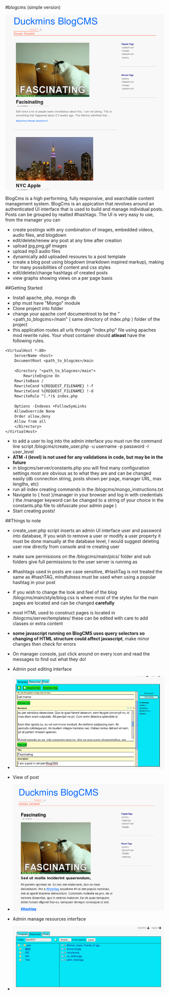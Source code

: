 #blogcms (simple version)

![home page shot](tmp_pics/blog_screenshot.png)

BlogCms is a high performing, fully responsive, and searchable content management system.
BlogCms is an appication that revolves around an authenticated UI interface that is used to build and manage individual posts. Posts can be grouped by realted #hashtags.  The UI is very easy to use, from the manager you can 
- create postings with any combination of images, embedded videos, audio files, and blogdown
- edit/delete/renew any post at any time after creation
- upload jpg,png,gif images
- upload mp3 audio files
- dynamically add uploaded resoures to a post template
- create a blog post using blogdown (markdown inspired markup), making for many possibilities of content and css styles
- edit/delete/change hashtags of created posts
- view graphs showing views on a per page basis

##Getting Started
- Install apache, php, mongo db
- php must have "Mongo" module
- Clone project into folder
- change your apache conf documentroot to be the "<path_to_blogcms>/main" ( same directory of index.php ) folder of the project 
- this application routes all urls through "index.php" file using apaches mod rewrite rules. Your vhost container should **atleast** have the following rules. 
``` 
<VirtualHost *:80>
    ServerName <host>
    DocumentRoot <path_to_blogcms>/main
		
    <Directory "<path_to_blogcms>/main">
        RewriteEngine On
	RewriteBase /
	RewriteCond %{REQUEST_FILENAME} !-f
	RewriteCond %{REQUEST_FILENAME} !-d
	RewriteRule ^(.*)$ index.php
			   
	Options -Indexes +FollowSymLinks
	AllowOverride None
	Order allow,deny
	Allow from all
    </Directory>
</VirtualHost>
```
- to add a user to log into the admin interface you must run the command line script /blogcms/create_user.php -u username -p password -l user_level
- **ATM -l (level) is not used for any validations in code,  but may be in the future** 
- in blogcms/server/constants.php you will find many configuration settings most are obvious as to what they are and can be changed easily (db connection string, posts shown per page, manager URL, max lengths, etc)
- run all index creating commands in the /blogcms/mongo_instructions.txt
- Navigate to { host }/manager in your browser and log in with credentials ( the /manager keyword can be changed to a string of your choice in the constants.php file to obfuscate your admin page )
- Start creating posts!  

##Things to note
- create_user.php script inserts an admin UI interface user and password into database,  If you wish to remove a user or modify a user property it must be done manually at the database level, I would suggest deleting user row directly from console and re creating user
- make sure permissions on the /blogcms/main/pics/ folder and sub folders give full permissions to the user server is running as
- #hashtags used in posts are case sensitive, #HashTag is not treated the same as #hashTAG,  mindfulness must be used when using a popular hashtag in your post
- If you wish to change the look and feel of the blog /blogcms/main/style/blog.css is where most of the styles for the main pages are located and can be changed **carefully** 
- most HTML used to construct pages is located in /blogcms/server/templates/ these can be edited with care to add classes or extra content
- **some javascript running on BlogCMS uses query selectors so changing of HTML structure could affect javascript**, make minor changes then check for errors
- On manager console, just click around on every icon and read the messages to find out what they do!

- Admin post editing interface
- ![template](tmp_pics/template.png?d=1)
- View of post
- ![view of post](tmp_pics/post.png)
- Admin manage resources interface
- ![resources](tmp_pics/resources.png)
